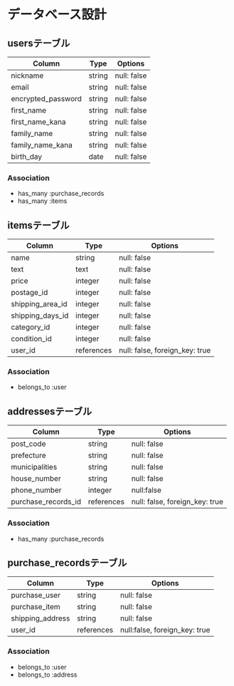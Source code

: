 # データベース設計

## usersテーブル

| Column                  | Type   | Options     |
| ----------------------- | ------ | ----------- |
| nickname                | string | null: false |
| email                   | string | null: false |
| encrypted_password      | string | null: false |
| first_name              | string | null: false |
| first_name_kana         | string | null: false |
| family_name             | string | null: false |
| family_name_kana        | string | null: false |
| birth_day               | date   | null: false |

### Association

* has_many :purchase_records
* has_many :items

## itemsテーブル

| Column           | Type       | Options                        |
| ---------------- | ---------- | ------------------------------ |
| name             | string     | null: false                    |
| text             | text       | null: false                    |
| price            | integer    | null: false                    |
| postage_id       | integer    | null: false                    |
| shipping_area_id | integer    | null: false                    |
| shipping_days_id | integer    | null: false                    |
| category_id      | integer    | null: false                    |
| condition_id     | integer    | null: false                    |
| user_id          | references | null: false, foreign_key: true |

### Association

* belongs_to :user

## addressesテーブル

| Column              | Type       | Options                        |
| ------------------- | ---------- | ------------------------------ |
| post_code           | string     | null: false                    |
| prefecture          | string     | null: false                    |
| municipalities      | string     | null: false                    |
| house_number        | string     | null: false                    |
| phone_number        | integer    | null:false                     | 
| purchase_records_id | references | null: false, foreign_key: true |

### Association

* has_many :purchase_records

## purchase_recordsテーブル

| Column           | Type       | Options                       |
| ---------------- | ---------  | ----------------------------- |
| purchase_user    | string     | null: false                   |
| purchase_item    | string     | null: false                   |
| shipping_address | string     | null: false                   |
| user_id          | references | null:false, foreign_key: true |


### Association

* belongs_to :user
* belongs_to :address